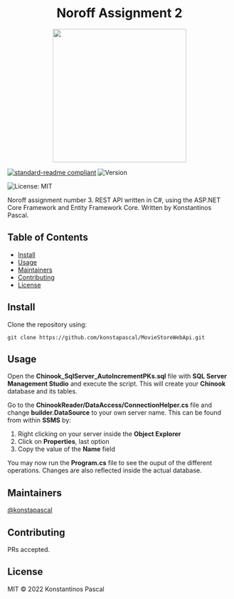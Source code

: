 <h1 align="center">Noroff Assignment 2</h1>
<p align="center">
	<img src="https://image.pngaaa.com/393/592393-middle.png" width="300">
</p>

[![standard-readme compliant](https://img.shields.io/badge/standard--readme-OK-green.svg?style=flat-square)](https://github.com/RichardLitt/standard-readme)
<img alt="Version" src="https://img.shields.io/badge/version-0.1-blue.svg?cacheSeconds=2592000" />

<div href="#" target="_blank">
	<img alt="License: MIT" src="https://img.shields.io/badge/License-MIT-yellow.svg" />
</div>

Noroff assignment number 3. REST API written in C#, using the ASP.NET Core Framework and Entity Framework Core. Written by Konstantinos Pascal.

## Table of Contents

-  [Install](#install)
-  [Usage](#usage)
-  [Maintainers](#maintainers)
-  [Contributing](#contributing)
-  [License](#license)

## Install

Clone the repository using:

```
git clone https://github.com/konstapascal/MovieStoreWebApi.git
```

## Usage

Open the **Chinook_SqlServer_AutoIncrementPKs.sql** file with **SQL Server Management Studio** and execute the script. This will create your **Chinook** database and its tables.

Go to the **ChinookReader/DataAccess/ConnectionHelper.cs** file and change **builder.DataSource** to your own server name. This can be found from within **SSMS** by:

1. Right clicking on your server inside the **Object Explorer**
2. Click on **Properties**, last option
3. Copy the value of the **Name** field

You may now run the **Program.cs** file to see the ouput of the different operations. Changes are also reflected inside the actual database.

## Maintainers

[@konstapascal](https://github.com/konstapascal)

## Contributing

PRs accepted.

## License

MIT © 2022 Konstantinos Pascal
